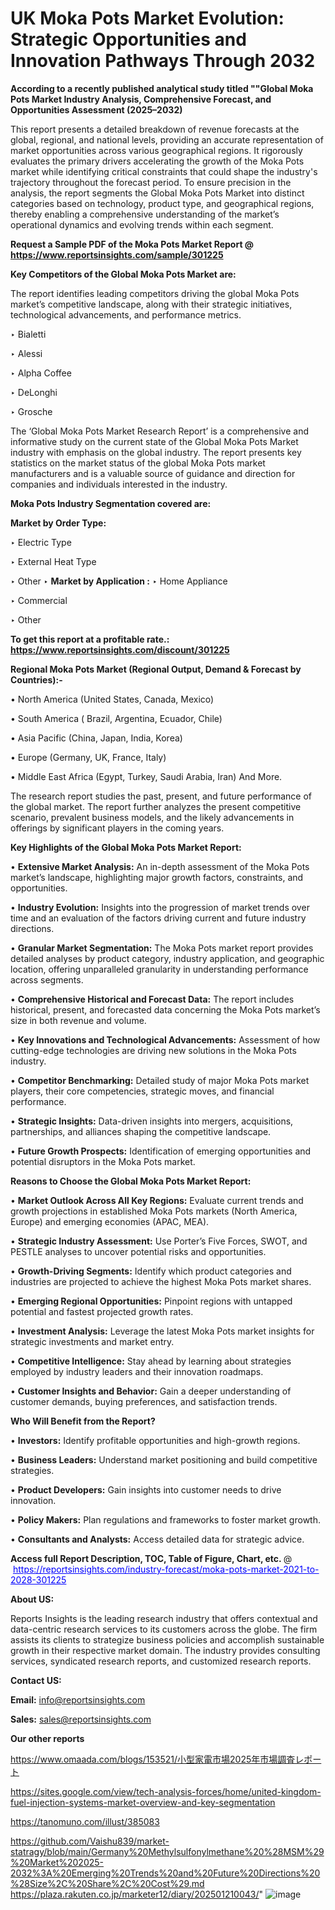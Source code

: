 # UK Moka Pots Market Evolution: Strategic Opportunities and Innovation Pathways Through 2032

<strong>According to a recently published analytical study titled ""Global Moka Pots Market Industry Analysis, Comprehensive Forecast, and Opportunities Assessment (2025–2032)</strong>

This report presents a detailed breakdown of revenue forecasts at the global, regional, and national levels, providing an accurate representation of market opportunities across various geographical regions. It rigorously evaluates the primary drivers accelerating the growth of the Moka Pots market while identifying critical constraints that could shape the industry's trajectory throughout the forecast period. To ensure precision in the analysis, the report segments the Global Moka Pots Market into distinct categories based on technology, product type, and geographical regions, thereby enabling a comprehensive understanding of the market’s operational dynamics and evolving trends within each segment.

<strong>Request a Sample PDF of the Moka Pots Market Report </strong><strong>@<a href=https://www.reportsinsights.com/sample/301225 style=color:#0000ff;> https://www.reportsinsights.com/sample/301225</a></strong></font>

<strong>Key Competitors of the Global Moka Pots Market are:</strong>

The report identifies leading competitors driving the global Moka Pots market’s competitive landscape, along with their strategic initiatives, technological advancements, and performance metrics.

‣ Bialetti

‣ Alessi

‣ Alpha Coffee

‣ DeLonghi

‣ Grosche

The ‘Global Moka Pots Market Research Report’ is a comprehensive and informative study on the current state of the Global Moka Pots Market industry with emphasis on the global industry. The report presents key statistics on the market status of the global Moka Pots market manufacturers and is a valuable source of guidance and direction for companies and individuals interested in the industry.

<strong>Moka Pots Industry Segmentation covered are:</strong>

<strong>Market by Order Type: </strong>

‣ Electric Type

‣ External Heat Type

‣ Other
‣ 
<strong>Market by Application :</strong>
‣ Home Appliance

‣ Commercial

‣ Other

<strong>To get this report at a profitable rate.: <a href=https://www.reportsinsights.com/discount/301225 style=color:#0000ff;>https://www.reportsinsights.com/discount/301225</a></strong></font>

<strong>Regional Moka Pots Market (Regional Output, Demand &amp; Forecast by Countries):-</strong>

• North America (United States, Canada, Mexico)

• South America ( Brazil, Argentina, Ecuador, Chile)

• Asia Pacific (China, Japan, India, Korea)

• Europe (Germany, UK, France, Italy)

• Middle East Africa (Egypt, Turkey, Saudi Arabia, Iran) And More.

The research report studies the past, present, and future performance of the global market. The report further analyzes the present competitive scenario, prevalent business models, and the likely advancements in offerings by significant players in the coming years.

<strong>Key Highlights of the Global Moka Pots Market Report:</strong>

• <strong>Extensive Market Analysis:</strong> An in-depth assessment of the Moka Pots market’s landscape, highlighting major growth factors, constraints, and opportunities.

• <strong>Industry Evolution:</strong> Insights into the progression of market trends over time and an evaluation of the factors driving current and future industry directions.

• <strong>Granular Market Segmentation:</strong> The Moka Pots market report provides detailed analyses by product category, industry application, and geographic location, offering unparalleled granularity in understanding performance across segments.

• <strong>Comprehensive Historical and Forecast Data:</strong> The report includes historical, present, and forecasted data concerning the Moka Pots market’s size in both revenue and volume.

• <strong>Key Innovations and Technological Advancements:</strong> Assessment of how cutting-edge technologies are driving new solutions in the Moka Pots industry.

• <strong>Competitor Benchmarking:</strong> Detailed study of major Moka Pots market players, their core competencies, strategic moves, and financial performance.

• <strong>Strategic Insights:</strong> Data-driven insights into mergers, acquisitions, partnerships, and alliances shaping the competitive landscape.

• <strong>Future Growth Prospects:</strong> Identification of emerging opportunities and potential disruptors in the Moka Pots market.

<strong>Reasons to Choose the Global Moka Pots Market Report:</strong>

• <strong>Market Outlook Across All Key Regions:</strong> Evaluate current trends and growth projections in established Moka Pots markets (North America, Europe) and emerging economies (APAC, MEA).

• <strong>Strategic Industry Assessment:</strong> Use Porter’s Five Forces, SWOT, and PESTLE analyses to uncover potential risks and opportunities.

• <strong>Growth-Driving Segments:</strong> Identify which product categories and industries are projected to achieve the highest Moka Pots market shares.

• <strong>Emerging Regional Opportunities:</strong> Pinpoint regions with untapped potential and fastest projected growth rates.

• <strong>Investment Analysis:</strong> Leverage the latest Moka Pots market insights for strategic investments and market entry.

• <strong>Competitive Intelligence:</strong> Stay ahead by learning about strategies employed by industry leaders and their innovation roadmaps.

• <strong>Customer Insights and Behavior:</strong> Gain a deeper understanding of customer demands, buying preferences, and satisfaction trends.

<strong>Who Will Benefit from the Report?</strong>

• <strong>Investors:</strong> Identify profitable opportunities and high-growth regions.

• <strong>Business Leaders:</strong> Understand market positioning and build competitive strategies.

• <strong>Product Developers:</strong> Gain insights into customer needs to drive innovation.

• <strong>Policy Makers:</strong> Plan regulations and frameworks to foster market growth.

• <strong>Consultants and Analysts:</strong> Access detailed data for strategic advice.
</ul>
<strong>Access full Report Description, TOC, Table of Figure, Chart, etc. </strong>@  <a href=https://reportsinsights.com/industry-forecast/moka-pots-market-2021-to-2028-301225 style=color:#0000ff;>https://reportsinsights.com/industry-forecast/moka-pots-market-2021-to-2028-301225</a></font>

<strong><strong>About US</strong>:</strong>

Reports Insights is the leading research industry that offers contextual and data-centric research services to its customers across the globe. The firm assists its clients to strategize business policies and accomplish sustainable growth in their respective market domain. The industry provides consulting services, syndicated research reports, and customized research reports.

<strong>Contact US:</strong>

<p class=""""><b>Email:</b> <a href=mailto:info@reportsinsights.com>info@reportsinsights.com</a></p>
<p class=""""><b>Sales:</b> <a href=mailto:sales@reportsinsights.com>sales@reportsinsights.com</a></p>

<strong>Our other reports</strong>

<a href=https://www.omaada.com/blogs/153521/小型家電市場2025年市場調査レポート>https://www.omaada.com/blogs/153521/小型家電市場2025年市場調査レポート</a>

<a href=https://sites.google.com/view/tech-analysis-forces/home/united-kingdom-fuel-injection-systems-market-overview-and-key-segmentation>https://sites.google.com/view/tech-analysis-forces/home/united-kingdom-fuel-injection-systems-market-overview-and-key-segmentation</a>

<a href=https://tanomuno.com/illust/385083>https://tanomuno.com/illust/385083</a>

<a href=https://github.com/Vaishu839/market-statragy/blob/main/Germany%20Methylsulfonylmethane%20%28MSM%29%20Market%202025-2032%3A%20Emerging%20Trends%20and%20Future%20Directions%20%28Size%2C%20Share%2C%20Cost%29.md>https://github.com/Vaishu839/market-statragy/blob/main/Germany%20Methylsulfonylmethane%20%28MSM%29%20Market%202025-2032%3A%20Emerging%20Trends%20and%20Future%20Directions%20%28Size%2C%20Share%2C%20Cost%29.md</a>
<a href=https://plaza.rakuten.co.jp/marketer12/diary/202501210043/>https://plaza.rakuten.co.jp/marketer12/diary/202501210043/</a>"
![image](https://github.com/user-attachments/assets/6ff7a8ff-5c06-4b37-aa1f-d28e7e19dccb)
